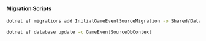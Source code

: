 #### Migration Scripts

```bash
dotnet ef migrations add InitialGameEventSourceMigration -o Shared/Data/Migrations -c GameEventSourceDbContext

dotnet ef database update -c GameEventSourceDbContext
```
